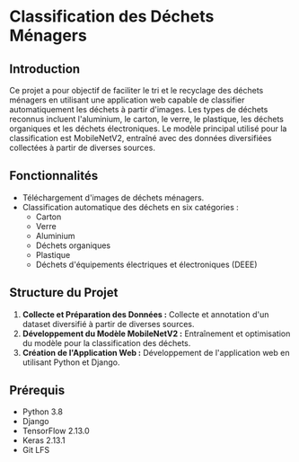 # Classification des Déchets Ménagers

## Introduction
Ce projet a pour objectif de faciliter le tri et le recyclage des déchets ménagers en utilisant une application web capable de classifier automatiquement les déchets à partir d'images. Les types de déchets reconnus incluent l'aluminium, le carton, le verre, le plastique, les déchets organiques et les déchets électroniques. Le modèle principal utilisé pour la classification est MobileNetV2, entraîné avec des données diversifiées collectées à partir de diverses sources.

## Fonctionnalités
- Téléchargement d'images de déchets ménagers.
- Classification automatique des déchets en six catégories :
  - Carton
  - Verre
  - Aluminium
  - Déchets organiques
  - Plastique
  - Déchets d'équipements électriques et électroniques (DEEE)

## Structure du Projet
1. **Collecte et Préparation des Données :** Collecte et annotation d'un dataset diversifié à partir de diverses sources.
2. **Développement du Modèle MobileNetV2 :** Entraînement et optimisation du modèle pour la classification des déchets.
3. **Création de l'Application Web :** Développement de l'application web en utilisant Python et Django.

## Prérequis
- Python 3.8
- Django
- TensorFlow 2.13.0
- Keras 2.13.1
- Git LFS


